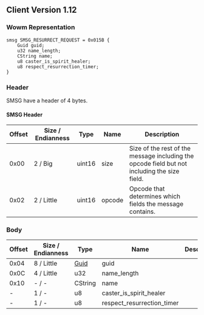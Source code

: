 ## Client Version 1.12

### Wowm Representation
```rust,ignore
smsg SMSG_RESURRECT_REQUEST = 0x015B {
    Guid guid;
    u32 name_length;
    CString name;
    u8 caster_is_spirit_healer;
    u8 respect_resurrection_timer;
}
```
### Header
SMSG have a header of 4 bytes.

#### SMSG Header
| Offset | Size / Endianness | Type   | Name   | Description |
| ------ | ----------------- | ------ | ------ | ----------- |
| 0x00   | 2 / Big           | uint16 | size   | Size of the rest of the message including the opcode field but not including the size field.|
| 0x02   | 2 / Little        | uint16 | opcode | Opcode that determines which fields the message contains.|
### Body
| Offset | Size / Endianness | Type | Name | Description | Comment |
| ------ | ----------------- | ---- | ---- | ----------- | ------- |
| 0x04 | 8 / Little | [Guid](../spec/packed-guid.md) | guid |  |  |
| 0x0C | 4 / Little | u32 | name_length |  |  |
| 0x10 | - / - | CString | name |  |  |
| - | 1 / - | u8 | caster_is_spirit_healer |  |  |
| - | 1 / - | u8 | respect_resurrection_timer |  |  |
